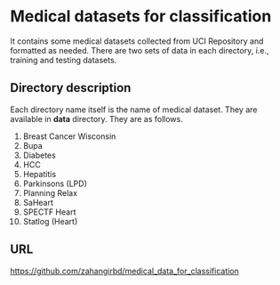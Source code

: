 # Medical datasets for classification
It contains some medical datasets collected from UCI Repository and formatted as needed. There are two sets of data in each directory, i.e., training and testing datasets.
 
## Directory description
Each directory name itself is the name of medical dataset. They are available in **data** directory. They are as follows. 
1. Breast Cancer Wisconsin
2. Bupa   
3. Diabetes
4. HCC
5. Hepatitis
6. Parkinsons (LPD)
7. Planning Relax
8. SaHeart
9. SPECTF Heart
10. Statlog (Heart)

## URL
https://github.com/zahangirbd/medical_data_for_classification